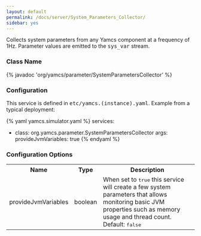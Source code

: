 ```yaml
---
layout: default
permalink: /docs/server/System_Parameters_Collector/
sidebar: yes
---
```


Collects system parameters from any Yamcs component at a frequency of 1Hz. Parameter values are emitted to the <tt>sys_var</tt> stream.

### Class Name
{% javadoc 'org/yamcs/parameter/SystemParametersCollector' %}

### Configuration

This service is defined in <tt>etc/yamcs.(instance).yaml</tt>. Example from a typical deployment:

{% yaml yamcs.simulator.yaml %}
services:
  - class: org.yamcs.parameter.SystemParametersCollector
    args:
      provideJvmVariables: true
{% endyaml %}

### Configuration Options

<table class="inline">
  <tr>
    <th>Name</th>
    <th>Type</th>
    <th>Description</th>
  </tr>
  <tr>
    <td class="code">provideJvmVariables</td>
    <td class="code">boolean</td>
    <td>When set to <tt>true</tt> this service will create a few system parameters that allows monitoring basic JVM properties such as memory usage and thread count. Default: <tt>false</tt></td>
  </tr>
</table>
